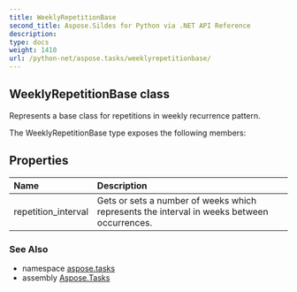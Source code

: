 ```yaml
---
title: WeeklyRepetitionBase
second_title: Aspose.Sildes for Python via .NET API Reference
description: 
type: docs
weight: 1410
url: /python-net/aspose.tasks/weeklyrepetitionbase/
---
```


## WeeklyRepetitionBase class

Represents a base class for repetitions in weekly recurrence pattern.

The WeeklyRepetitionBase type exposes the following members:
## Properties
| Name | Description |
| :- | :- |
|repetition_interval|Gets or sets a number of weeks which represents the interval in weeks between occurrences.|

### See Also

* namespace [aspose.tasks](../../aspose.tasks/)
* assembly [Aspose.Tasks](/tasks/python-net/)

